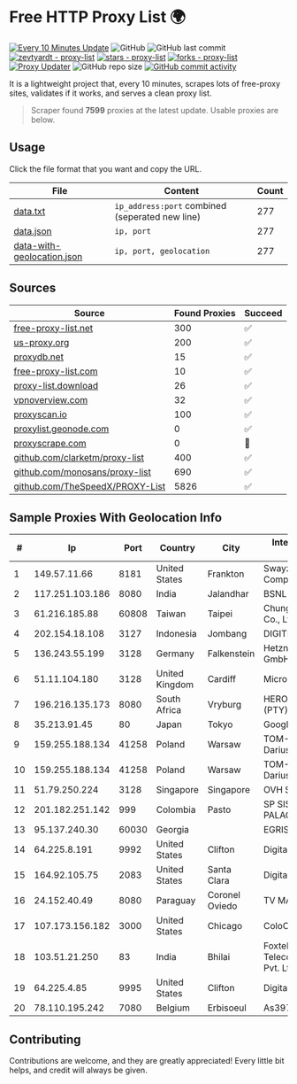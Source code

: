 
# Free HTTP Proxy List 🌍

[![Every 10 Minutes Update](https://github.com/mertguvencli/http-proxy-list/actions/workflows/main.yml/badge.svg?branch=main)](https://github.com/mertguvencli/http-proxy-list/actions/workflows/main.yml)
![GitHub](https://img.shields.io/github/license/mertguvencli/http-proxy-list)
![GitHub last commit](https://img.shields.io/github/last-commit/mertguvencli/http-proxy-list)
[![zevtyardt - proxy-list](https://img.shields.io/static/v1?label=zevtyardt&message=proxy-list&color=blue&logo=github)](https://github.com/zevtyardt/proxy-list "Go to GitHub repo")
[![stars - proxy-list](https://img.shields.io/github/stars/zevtyardt/proxy-list?style=social)](https://github.com/zevtyardt/proxy-list)
[![forks - proxy-list](https://img.shields.io/github/forks/zevtyardt/proxy-list?style=social)](https://github.com/zevtyardt/proxy-list)
[![Proxy Updater](https://github.com/zevtyardt/proxy-list/workflows/Proxy%20Updater/badge.svg)](https://github.com/zevtyardt/proxy-list/actions?query=workflow:"Proxy+Updater")
![GitHub repo size](https://img.shields.io/github/repo-size/zevtyardt/proxy-list)
[![GitHub commit activity](https://img.shields.io/github/commit-activity/m/zevtyardt/proxy-list?logo=commits)](https://github.com/zevtyardt/proxy-list/commits/main)

It is a lightweight project that, every 10 minutes, scrapes lots of free-proxy sites, validates if it works, and serves a clean proxy list.

> Scraper found **7599** proxies at the latest update. Usable proxies are below.

## Usage

Click the file format that you want and copy the URL.

|File|Content|Count|
|----|-------|-----|
|[data.txt](https://raw.githubusercontent.com/mertguvencli/http-proxy-list/main/proxy-list/data.txt)|`ip_address:port` combined (seperated new line)|277|
|[data.json](https://raw.githubusercontent.com/mertguvencli/http-proxy-list/main/proxy-list/data.json)|`ip, port`|277|
|[data-with-geolocation.json](https://raw.githubusercontent.com/mertguvencli/http-proxy-list/main/proxy-list/data-with-geolocation.json)|`ip, port, geolocation`|277|

## Sources

|Source|Found Proxies|Succeed|
|------|-------------|-------|
|[free-proxy-list.net](https://free-proxy-list.net)|300|✅|
|[us-proxy.org](https://www.us-proxy.org)|200|✅|
|[proxydb.net](http://proxydb.net)|15|✅|
|[free-proxy-list.com](https://free-proxy-list.com/?page=&port=&type%5B%5D=http&type%5B%5D=https&up_time=0&search=Search)|10|✅|
|[proxy-list.download](https://www.proxy-list.download/HTTP)|26|✅|
|[vpnoverview.com](https://vpnoverview.com/privacy/anonymous-browsing/free-proxy-servers)|32|✅|
|[proxyscan.io](https://www.proxyscan.io)|100|✅|
|[proxylist.geonode.com](https://proxylist.geonode.com/api/proxy-list?limit=300&page=1&sort_by=lastChecked&sort_type=desc&protocols=http,https)|0|✅|
|[proxyscrape.com](https://api.proxyscrape.com/v2/?request=displayproxies&protocol=http&timeout=10000&country=all&ssl=all&anonymity=all)|0|🚫|
|[github.com/clarketm/proxy-list](https://raw.githubusercontent.com/clarketm/proxy-list/master/proxy-list-raw.txt)|400|✅|
|[github.com/monosans/proxy-list](https://raw.githubusercontent.com/monosans/proxy-list/main/proxies/http.txt)|690|✅|
|[github.com/TheSpeedX/PROXY-List](https://raw.githubusercontent.com/TheSpeedX/PROXY-List/master/http.txt)|5826|✅|


## Sample Proxies With Geolocation Info

|#|Ip|Port|Country|City|Internet Service Provider|
|-|--|----|-------|----|-------------------------|
|1|149.57.11.66|8181|United States|Frankton|Swayzee Telephone Company, Inc.|
|2|117.251.103.186|8080|India|Jalandhar|BSNL Internet|
|3|61.216.185.88|60808|Taiwan|Taipei|Chunghwa Telecom Co., Ltd.|
|4|202.154.18.108|3127|Indonesia|Jombang|DIGITNET|
|5|136.243.55.199|3128|Germany|Falkenstein|Hetzner Online GmbH|
|6|51.11.104.180|3128|United Kingdom|Cardiff|Microsoft|
|7|196.216.135.173|8080|South Africa|Vryburg|HERO TELECOMS (PTY) LTD|
|8|35.213.91.45|80|Japan|Tokyo|Google LLC|
|9|159.255.188.134|41258|Poland|Warsaw|TOM-NET s.c. Dariusz Koper|
|10|159.255.188.134|41258|Poland|Warsaw|TOM-NET s.c. Dariusz Koper|
|11|51.79.250.224|3128|Singapore|Singapore|OVH SAS|
|12|201.182.251.142|999|Colombia|Pasto|SP SISTEMAS PALACIOS LTDA|
|13|95.137.240.30|60030|Georgia||EGRISI|
|14|64.225.8.191|9992|United States|Clifton|DigitalOcean, LLC|
|15|164.92.105.75|2083|United States|Santa Clara|DigitalOcean, LLC|
|16|24.152.40.49|8080|Paraguay|Coronel Oviedo|TV MAX CABLE S.A.|
|17|107.173.156.182|3000|United States|Chicago|ColoCrossing|
|18|103.51.21.250|83|India|Bhilai|Foxtel Telecommunications Pvt. Ltd.|
|19|64.225.4.85|9995|United States|Clifton|DigitalOcean, LLC|
|20|78.110.195.242|7080|Belgium|Erbisoeul|As39721 - DSL|



## Contributing

Contributions are welcome, and they are greatly appreciated! Every
little bit helps, and credit will always be given.

